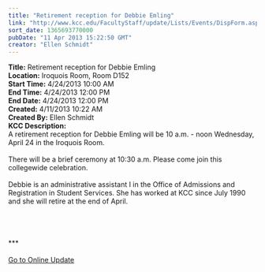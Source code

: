 ```yaml
---
title: "Retirement reception for Debbie Emling"
link: "http://www.kcc.edu/FacultyStaff/update/Lists/Events/DispForm.aspx?ID=392"
sort_date: 1365693770000
pubDate: "11 Apr 2013 15:22:50 GMT"
creator: "Ellen Schmidt"
---
```


<div><b>Title:</b> Retirement reception for Debbie Emling</div>
<div><b>Location:</b> Iroquois Room, Room D152</div>
<div><b>Start Time:</b> 4/24/2013 10:00 AM</div>
<div><b>End Time:</b> 4/24/2013 12:00 PM</div>
<div><b>End Date:</b> 4/24/2013 12:00 PM</div>
<div><b>Created:</b> 4/11/2013 10:22 AM</div>
<div><b>Created By:</b> Ellen Schmidt</div>
<div><b>KCC Description:</b> <div class="ExternalClass098E31BBA27444048EE2B06867D3E844"><div>
<div>A retirement reception for Debbie Emling will be 10 a.m. - noon Wednesday, April 24 in the Iroquois Room. </div>
<div><br />There will be a brief ceremony at 10:30 a.m. Please come join this collegewide celebration. </div>
<div> </div>
<div>Debbie is an administrative assistant I in the Office of Admissions and Registration in Student Services. She has worked at KCC since July 1990 and she will retire at the end of April. <br /> <br /></div>
<div>
<div>
<div>
<div> </div>
<div><br />
<div>
<div> </div>
<div>
<div>
<div>***</div>
<div> </div>
<div><a href="/FacultyStaff/update/Pages/dailyupdate.aspx">Go to Online Update</a></div></div></div></div></div></div></div></div></div></div></div>
